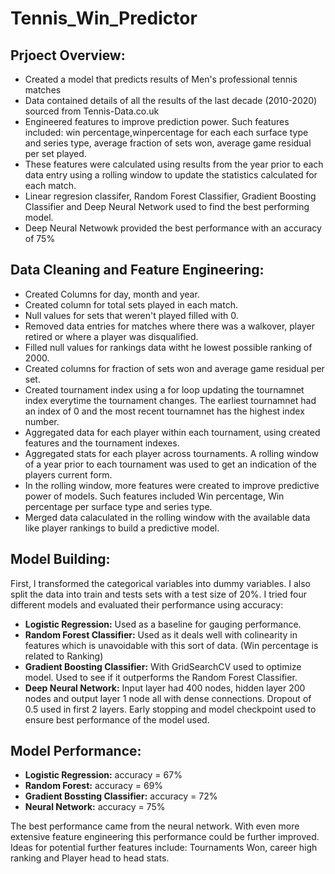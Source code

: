 # Tennis_Win_Predictor

## Prjoect Overview:

* Created a model that predicts results of Men's professional tennis matches
* Data contained details of all the results of the last decade (2010-2020) sourced from Tennis-Data.co.uk
* Engineered features to improve prediction power. Such features included: win percentage,winpercentage for each each surface type and series type, average fraction of sets won, average game residual per set played.
* These features were calculated using results from the year prior to each data entry using a rolling window to update the statistics calculated for each match.
* Linear regresion classifer, Random Forest Classifier, Gradient Boosting Classifier and Deep Neural Network used to find the best performing model. 
* Deep Neural Netwowk provided the best performance with an accuracy of 75%

## Data Cleaning and Feature Engineering:

* Created Columns for day, month and year.
* Created column for total sets played in each match.
* Null values for sets that weren't played filled with 0.
* Removed data entries for matches where there was a walkover, player retired or where a player was disqualified.
* Filled null values for rankings data witht he lowest possible ranking of 2000.
* Created columns for fraction of sets won and average game residual per set.
* Created tournament index using a for loop updating the tournamnet index everytime the tournament changes. The earliest tournamnet had an index of 0 and the most recent tournamnet has the highest index number.
* Aggregated data for each player within each tournament, using created features and the tournament indexes.
* Aggregated stats for each player across tournaments. A rolling window of a year prior to each tournament was used to get an indication of the players current form.
* In the rolling window, more features were created to improve predictive power of models. Such features included Win percentage, Win percentage per surface type and series type.
* Merged data calaculated in the rolling window with the available data like player rankings to build a predictive model. 

## Model Building:

First, I transformed the categorical variables into dummy variables. I also split the data into train and tests sets with a test size of 20%.
I tried four different models and evaluated their performance using accuracy:
  * **Logistic Regression:** Used as a baseline for gauging performance.
  * **Random Forest Classifier:** Used as it deals well with colinearity in features which is unavoidable with this sort of data. (Win percentage is related to Ranking)
  * **Gradient Boosting Classifier:** With GridSearchCV used to optimize model. Used to see if it outperforms the Random Forest Classifier.
  * **Deep Neural Network:**  Input layer had 400 nodes, hidden layer 200 nodes and output layer 1 node all with dense connections. Dropout of 0.5 used in first 2 layers. 
                              Early stopping and model checkpoint used to ensure best performance of the model used.
                              
 ## Model Performance:
 
 * **Logistic Regression:** accuracy = 67%
 * **Random Forest:** accuracy = 69%
 * **Gradient Bossting Classifier:** accuracy = 72%
 * **Neural Network:** accuracy = 75%
 
 The best performance came from the neural network.
 With even more extensive feature engineering this performance could be further improved.
 Ideas for potential further features include: Tournaments Won, career high ranking and Player head to head stats.
 
 
 
 
